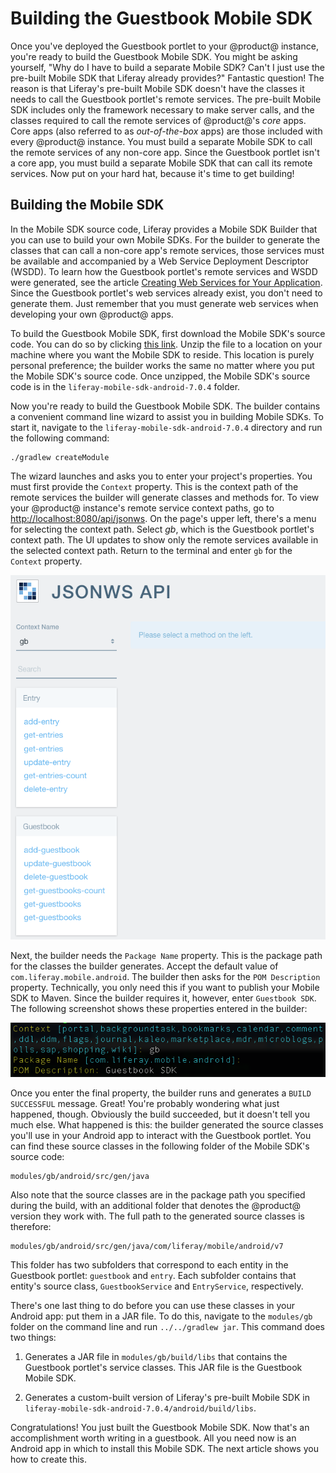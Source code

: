 # Building the Guestbook Mobile SDK [](id=building-the-guestbook-mobile-sdk)

Once you've deployed the Guestbook portlet to your @product@ instance, you're 
ready to build the Guestbook Mobile SDK. You might be asking yourself, "Why do I 
have to build a separate Mobile SDK? Can't I just use the pre-built Mobile SDK 
that Liferay already provides?" Fantastic question! The reason is that Liferay's 
pre-built Mobile SDK doesn't have the classes it needs to call the Guestbook 
portlet's remote services. The pre-built Mobile SDK includes only the framework 
necessary to make server calls, and the classes required to call the remote 
services of @product@'s *core* apps. Core apps (also referred to as 
*out-of-the-box* apps) are those included with every @product@ instance. You 
must build a separate Mobile SDK to call the remote services of any non-core 
app. Since the Guestbook portlet isn't a core app, you must build a separate 
Mobile SDK that can call its remote services. Now put on your hard hat, because 
it's time to get building! 

## Building the Mobile SDK [](id=building-the-mobile-sdk)

In the Mobile SDK source code, Liferay provides a Mobile SDK Builder that you 
can use to build your own Mobile SDKs. For the builder to generate the classes 
that can call a non-core app's remote services, those services must be available 
and accompanied by a Web Service Deployment Descriptor (WSDD). To learn how the 
Guestbook portlet's remote services and WSDD were generated, see the article 
[Creating Web Services for Your Application](/develop/tutorials/-/knowledge_base/6-2/creating-web-services-for-your-application). 
Since the Guestbook portlet's web services already exist, you don't need to 
generate them. Just remember that you must generate web services when developing 
your own @product@ apps. 

To build the Guestbook Mobile SDK, first download the Mobile SDK's source code. 
You can do so by clicking 
[this link](https://github.com/liferay/liferay-mobile-sdk/archive/android-7.0.4.zip). 
Unzip the file to a location on your machine where you want the Mobile SDK to 
reside. This location is purely personal preference; the builder works the same 
no matter where you put the Mobile SDK's source code. Once unzipped, the Mobile 
SDK's source code is in the `liferay-mobile-sdk-android-7.0.4` folder. 

Now you're ready to build the Guestbook Mobile SDK. The builder contains a 
convenient command line wizard to assist you in building Mobile SDKs. To start 
it, navigate to the `liferay-mobile-sdk-android-7.0.4` directory and run the 
following command: 

    ./gradlew createModule

The wizard launches and asks you to enter your project's properties. You must 
first provide the `Context` property. This is the context path of the remote 
services the builder will generate classes and methods for. To view your 
@product@ instance's remote service context paths, go to 
[http://localhost:8080/api/jsonws](http://localhost:8080/api/jsonws). 
On the page's upper left, there's a menu for selecting the context path. Select 
*gb*, which is the Guestbook portlet's context path. The UI updates to show only 
the remote services available in the selected context path. Return to the 
terminal and enter `gb` for the `Context` property. 

![Figure 1: The Guestbook Portlet's context path (gb) on the server.](../../../images/remote-services-context.png)

Next, the builder needs the `Package Name` property. This is the package path 
for the classes the builder generates. Accept the default value of 
`com.liferay.mobile.android`. The builder then asks for the `POM Description` 
property. Technically, you only need this if you want to publish your Mobile SDK 
to Maven. Since the builder requires it, however, enter `Guestbook SDK`. The 
following screenshot shows these properties entered in the builder: 

![Figure 2: To build your Mobile SDK, you must enter values for the `Context`, `Package Name`, and `POM Description` properties. The blue values in square brackets are defaults.](../../../images/mobile-sdk-build-wizard.png)

Once you enter the final property, the builder runs and generates a 
`BUILD SUCCESSFUL` message. Great! You're probably wondering what just happened, 
though. Obviously the build succeeded, but it doesn't tell you much else. What 
happened is this: the builder generated the source classes you'll use in your 
Android app to interact with the Guestbook portlet. You can find these source 
classes in the following folder of the Mobile SDK's source code: 

    modules/gb/android/src/gen/java

Also note that the source classes are in the package path you specified during 
the build, with an additional folder that denotes the @product@ version they 
work with. The full path to the generated source classes is therefore: 

    modules/gb/android/src/gen/java/com/liferay/mobile/android/v7

This folder has two subfolders that correspond to each entity in the Guestbook 
portlet: `guestbook` and `entry`. Each subfolder contains that entity's source 
class, `GuestbookService` and `EntryService`, respectively. 

There's one last thing to do before you can use these classes in your Android 
app: put them in a JAR file. To do this, navigate to the `modules/gb` folder on 
the command line and run `../../gradlew jar`. This command does two things: 

1.  Generates a JAR file in `modules/gb/build/libs` that contains the Guestbook 
    portlet's service classes. This JAR file is the Guestbook Mobile SDK. 

2.  Generates a custom-built version of Liferay's pre-built Mobile SDK in 
    `liferay-mobile-sdk-android-7.0.4/android/build/libs`. 

Congratulations! You just built the Guestbook Mobile SDK. Now that's an 
accomplishment worth writing in a guestbook. All you need now is an Android app 
in which to install this Mobile SDK. The next article shows you how to create 
this. 
